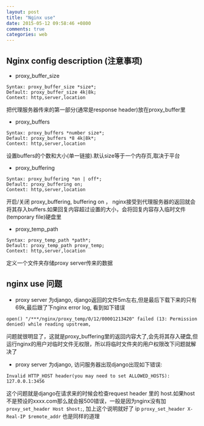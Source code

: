 ```yaml
---
layout: post
title: "Nginx use"
date: 2015-05-12 09:58:46 +0800
comments: true
categories: web
---
```



## Nginx config description (注意事项)


 - proxy_buffer_size  


```
Syntax: proxy_buffer_size *size*;
Default: proxy_buffer_size 4k|8k;
Context: http,server,location
```

把代理服务器传来的第一部分(通常是response header)放在proxy_buffer里

 - proxy_buffers

```
Syntax: proxy_buffers *number size*;
Default: proxy_buffers *8 4k|8k*;
Context: http,server,location
```


设置buffers的个数和大小(单一链接).默认size等于一个内存页,取决于平台


 - proxy_buffering 


```
Syntax: proxy_buffering *on | off*;
Default: proxy_buffering on;
Context: http,server,location
```


开启/关闭 proxy_buffering, buffering on ， nginx接受到代理服务器的返回就会将其存入buffers.如果回复内容超过设置的大小，会将回复内容存入临时文件(temporary file)硬盘里


 - proxy_temp_path


 ```
 Syntax: proxy_temp_path *path*;
 Default: proxy_temp_path proxy_temp;
 Context: http,server,location
 ```


 定义一个文件夹存储proxy server传来的数据



## nginx use 问题

 - proxy server 为django, django返回的文件5m左右,但是最后下载下来的只有69k,最后跟了下nginx error log, 看到如下错误


 ```
 open() "/***/nginx/proxy_temp/0/12/00001213420" failed (13: Permission denied) while reading upstream,
 ```


问题就很明显了，这就是proxy_buffering里的返回内容大了,会先将其存入硬盘,但运行nginx的用户对临时文件无权限，所以将临时文件夹的用户权限改下问题就解决了


 - proxy server 为django,  访问服务器出现django出现如下错误:
 

 ```
 Invalid HTTP_HOST header(you may need to set ALLOWED_HOSTS): 127.0.0.1:3456
 ```


 这个问题就是django在请求来的时候会检查request header 里的 host.如果host不是预设的xxxx.com那么就会报500错误，一般是因为nginx没有加`proxy_set_header Host $host;`, 加上这个说明就好了 ip `proxy_set_header X-Real-IP $remote_addr` 也是同样的道理

